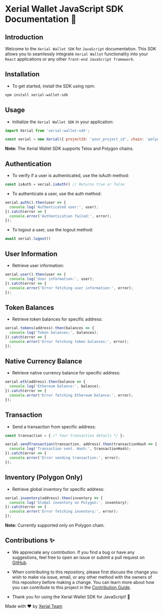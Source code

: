 # Xerial Wallet JavaScript SDK Documentation 🤝

## Introduction

Welcome to the `Xerial Wallet SDK` for `JavaScript` documentation. This SDK allows you to seamlessly integrate `Xerial Wallet` functionality into your `React` applications or any other `front-end JavaScript framework`.

## Installation

- To get started, install the SDK using npm:

```bash
npm install xerial-wallet-sdk
```

## Usage

- Initialize the `Xerial Wallet SDK` in your application:

```javascript
import Xerial from 'xerial-wallet-sdk';

const xerial = new Xerial({ projectId: 'your_project_id', chain: 'polygon' });
```
**Note:** The Xerial Wallet SDK supports Telos and Polygon chains.

## Authentication

- To verify if a user is authenticated, use the isAuth method:

```javascript
const isAuth = xerial.isAuth() // Returns true or false
```

- To authenticate a user, use the auth method:

```javascript
xerial.auth().then(user => {
  console.log('Authenticated user:', user);
}).catch(error => {
  console.error('Authentication failed:', error);
});
```

- To logout a user, use the logout method:

```javascript
await xerial.logout()
```

## User Information

- Retrieve user information:

```javascript
xerial.user().then(user => {
  console.log('User information:', user);
}).catch(error => {
  console.error('Error fetching user information:', error);
});
```

## Token Balances

- Retrieve token balances for specific address:

```javascript
xerial.tokens(address).then(balances => {
  console.log('Token balances:', balances);
}).catch(error => {
  console.error('Error fetching token balances:', error);
});
```

## Native Currency Balance

- Retrieve native currency balance for specific address:

```javascript
xerial.eth(address).then(balance => {
  console.log('Ethereum balance:', balance);
}).catch(error => {
  console.error('Error fetching Ethereum balance:', error);
});
```

## Transaction

- Send a transaction from specific address:

```javascript
const transaction = { /* Your transaction details */ };

xerial.sendTransaction(transaction, address).then(transactionHash => {
  console.log('Transaction sent. Hash:', transactionHash);
}).catch(error => {
  console.error('Error sending transaction:', error);
});
```

## Inventory (Polygon Only)

- Retrieve global inventory for specific address:

```javascript
xerial.inventory(address).then(inventory => {
  console.log('Global inventory on Polygon:', inventory);
}).catch(error => {
  console.error('Error fetching inventory:', error);
});
```

**Note:** Currently supported only on Polygon chain.

## Contributions ✨

- We appreciate any contribution. If you find a bug or have any suggestions, feel free to open an issue or submit a pull request on [GitHub](https://github.com/xerial-games/wallet-sdk).

- When contributing to this repository, please first discuss the change you wish to make via issue, email, or any other method with the owners of this repository before making a change. You can learn more about how you can contribute to this project in the [Contribution Guide](docs/CONTRIBUTING.md).

- Thank you for using the Xerial Wallet SDK for JavaScript! 💫

Made with ❤️ by [Xerial Team](https://github.com/xerial-games)